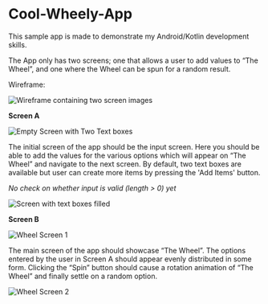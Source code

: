 # Cool-Wheely-App
This sample app is made to demonstrate my Android/Kotlin development skills.

The App only has two screens; one that allows a user to add values to “The Wheel”, and one
where the Wheel can be spun for a random result.

Wireframe: 

![Wireframe containing two screen images](images/wireframe.jpg)

**Screen A**

![Empty Screen with Two Text boxes](images/AddItemsScreen.png)

The initial screen of the app should be the input screen. Here you should be able to add the
values for the various options which will appear on “The Wheel” and navigate to the next screen.
By default, two text boxes are available but user can create more items by pressing the 'Add Items' button. 

*No check on whether input is valid (length > 0) yet*

![Screen with text boxes filled](images/AddItemsFilled.png)

**Screen B**

![Wheel Screen 1](images/SpinningWheel.png)

The main screen of the app should showcase “The Wheel”. The options entered by the user in
Screen A should appear evenly distributed in some form. Clicking the “Spin” button should cause
a rotation animation of “The Wheel” and finally settle on a random option.

![Wheel Screen 2](images/PostSpinningWheel.png)
